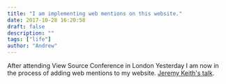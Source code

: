 ```yaml
---
title: "I am implementing web mentions on this website."
date: 2017-10-28 16:20:58
draft: false
description: ""
tags: ["life"]
author: "Andrew"
---
```


After attending View Source Conference in London Yesterday I am now in the process of adding web mentions to my website. [Jeremy Keith's talk](https://viewsourceconf.org/london-2017/#building-blocks_summary).
